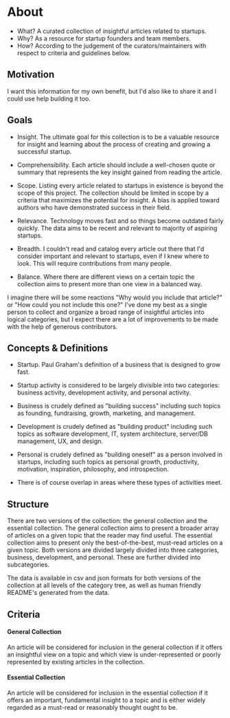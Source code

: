 # About

- What? A curated collection of insightful articles related to startups.
- Why? As a resource for startup founders and team members.
- How? According to the judgement of the curators/maintainers with respect to criteria and guidelines below.


## Motivation

I want this information for my own benefit, but I'd also like to share it and I could use help building it too.


## Goals

- Insight. The ultimate goal for this collection is to be a valuable resource for insight and learning about the process of creating and growing a successful startup.

- Comprehensibility. Each article should include a well-chosen quote or summary that represents the key insight gained from reading the article.

- Scope. Listing every article related to startups in existence is beyond the scope of this project. The collection should be limited in scope by a criteria that maximizes the potential for insight. A bias is applied toward authors who have demonstrated success in their field.

- Relevance. Technology moves fast and so things become outdated fairly quickly. The data aims to be recent and relevant to majority of aspiring startups.

- Breadth. I couldn't read and catalog every article out there that I'd consider important and relevant to startups, even if I knew where to look. This will require contributions from many people.

- Balance. Where there are different views on a certain topic the collection aims to present more than one view in a balanced way.

I imagine there will be some reactions "Why would you include that article?" or "How could you not include this one?" I've done my best as a single person to collect and organize a broad range of insightful articles into logical categories, but I expect there are a lot of improvements to be made with the help of generous contributors. 


## Concepts & Definitions

- Startup. Paul Graham's definition of a business that is designed to grow fast.

- Startup activity is considered to be largely divisible into two categories: business activity, development activity, and personal activity.

- Business is crudely defined as "building success" including such topics as founding, fundraising, growth, marketing, and management.

- Development is crudely defined as "building product" including such topics as software development, IT, system architecture, server/DB management, UX, and design.

- Personal is crudely defined as "building oneself" as a person involved in startups, including such topics as personal growth, productivity, motivation, inspiration, philosophy, and introspection.

- There is of course overlap in areas where these types of activities meet.


## Structure

There are two versions of the collection: the general collection and the essential collection. The general collection aims to present a broader array of articles on a given topic that the reader may find useful. The essential collection aims to present only the best-of-the-best, must-read articles on a given topic. Both versions are divided largely divided into three categories, business, development, and personal. These are further divided into subcategories.

The data is available in csv and json formats for both versions of the collection at all levels of the category tree, as well as human friendly README's generated from the data.


## Criteria

#### General Collection

An article will be considered for inclusion in the general collection if it offers an insightful view on a topic and which view is under-represented or poorly represented by existing articles in the collection.

#### Essential Collection

An article will be considered for inclusion in the essential collection if it offers an important, fundamental insight to a topic and is either widely regarded as a must-read or reasonably thought ought to be.

